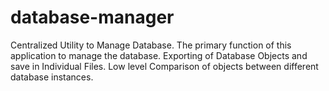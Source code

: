 # database-manager
Centralized Utility to Manage Database. The primary function of this application to manage the database. Exporting of Database Objects and save in Individual Files. Low level Comparison of objects between different database instances.
